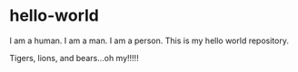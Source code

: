 # hello-world
I am a human.  I am a man.  I am a person.  This is my hello world repository.

Tigers, lions, and bears...oh my!!!!!